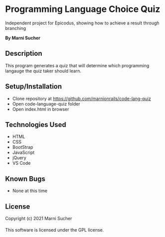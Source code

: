 # Programming Language Choice Quiz

Independent project for Epicodus, showing how to achieve a result through branching

**By Marni Sucher**

## Description

This program generates a quiz that will determine which programming langauge the quiz taker should learn. 

## Setup/Installation

* Clone repository at https://github.com/marnionrails/code-lang-quiz
* Open code-language-quiz folder
* Open index.html in browser

## Technologies Used
* HTML
* CSS
* BootStrap
* JavaScript
* jQuery
* VS Code

## Known Bugs

* None at this time

## License

Copyright (c) 2021 Marni Sucher 
####
This software is licensed under the GPL license. 